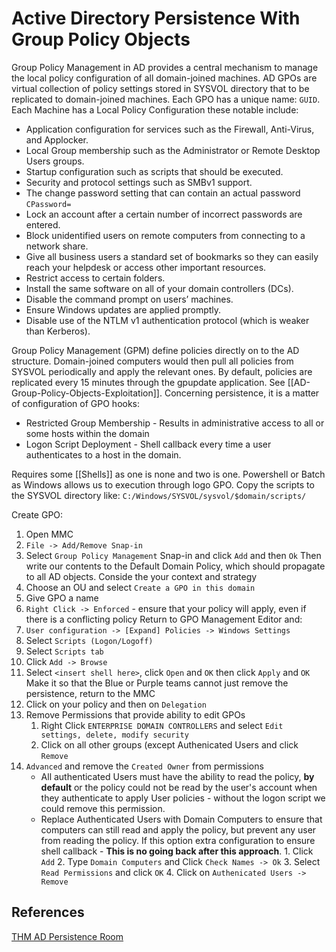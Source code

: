 
# Active Directory Persistence With Group Policy Objects


Group Policy Management in AD provides a central mechanism to manage the local policy configuration of all domain-joined machines. AD GPOs are virtual collection of policy settings stored in SYSVOL directory that to be replicated to domain-joined machines. Each GPO has a unique name: `GUID`. Each Machine has a Local Policy Configuration these notable include:

-   Application configuration for services such as the Firewall, Anti-Virus, and Applocker.  
-   Local Group membership such as the Administrator or Remote Desktop Users groups.
-   Startup configuration such as scripts that should be executed.
-   Security and protocol settings such as SMBv1 support.
-   The change password setting that can contain an actual  password `CPassword=`
-    Lock an account after a certain number of incorrect passwords are entered.
-   Block unidentified users on remote computers from connecting to a network share.
-   Give all business users a standard set of bookmarks so they can easily reach your helpdesk or access other important resources.
-   Restrict access to certain folders.
-   Install the same software on all of your domain controllers (DCs).
-   Disable the command prompt on users’ machines.
-   Ensure Windows updates are applied promptly.
-   Disable use of the NTLM v1 authentication protocol (which is weaker than Kerberos).

Group Policy Management (GPM) define policies directly on to the AD structure. Domain-joined computers would then pull all policies from SYSVOL periodically and apply the relevant ones. By default, policies are replicated every 15 minutes through the gpupdate application. See [[AD-Group-Policy-Objects-Exploitation]]. Concerning persistence, it is a matter of configuration of GPO hooks:

-   Restricted Group Membership - Results in administrative access to all or some hosts within the domain
-   Logon Script Deployment - Shell callback every time a user authenticates to a host in the domain.

Requires some [[Shells]] as one is none and two is one. Powershell or Batch as Windows allows us to execution through logo GPO. Copy the scripts to the SYSVOL directory like: `C:/Windows/SYSVOL/sysvol/$domain/scripts/`

Create GPO:
1. Open MMC
2. `File -> Add/Remove Snap-in`
3. Select `Group Policy Management` Snap-in and click `Add` and then `Ok`
Then write our contents to the Default Domain Policy, which should propagate to all AD objects. Conside the your context and strategy  
1. Choose an OU and select `Create a GPO in this domain`
2. Give GPO a name
3. `Right Click -> Enforced` - ensure that your policy will apply, even if there is a conflicting policy
Return to GPO Management Editor and:
1. `User configuration -> [Expand] Policies -> Windows Settings`
2. Select `Scripts (Logon/Logoff)`
3. Select `Scripts tab`
4. Click `Add -> Browse`
5. Select `<insert shell here>`, click `Open` and `OK` then click `Apply` and `OK` 
Make it so that the Blue or Purple teams cannot just remove the persistence, return to the MMC 
1. Click on your policy and then on `Delegation`
2. Remove Permissions that provide ability to edit GPOs
	1. Right Click `ENTERPRISE DOMAIN CONTROLLERS` and select `Edit settings, delete, modify security`
	2. Click on all other groups (except Authenicated Users and click `Remove`
3. `Advanced` and remove the `Created Owner` from permissions
	- All authenticated Users must have the ability to read the policy, **by default** or the policy could not be read by the user's account when they authenticate to apply User policies - without the logon script we could remove this permission.
	- Replace Authenticated Users with Domain Computers to ensure that computers can still read and apply the policy, but prevent any user from reading the policy. If this option extra configuration to ensure shell callback - **This is no going back after this approach**.
			1. Click `Add`
			2. Type `Domain Computers` and Click `Check Names -> Ok`
			3. Select `Read Permissions` and click `OK`
			4. Click on `Authenicated Users -> Remove`

## References

[THM AD Persistence Room](https://tryhackme.com/room/persistingad)